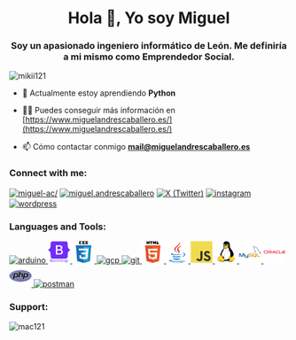 <h1 align="center">Hola 👋, Yo soy Miguel</h1>
<h3 align="center">Soy un apasionado ingeniero informático de León. Me definiría a mi mismo como Emprendedor Social.</h3>

<p align="left"> <img src="https://komarev.com/ghpvc/?username=mikii121&label=Profile%20views&color=0e75b6&style=flat" alt="mikii121" /> </p>

<!-- <p align="left"> <a href="https://github.com/ryo-ma/github-profile-trophy"><img src="https://github-profile-trophy.vercel.app/?username=mikii121" alt="mikii121" /></a> </p> -->

- 🌱 Actualmente estoy aprendiendo **Python**

- 👨‍💻 Puedes conseguir más información en [https://www.miguelandrescaballero.es/](https://www.miguelandrescaballero.es/)

- 📫 Cómo contactar conmigo **mail@miguelandrescaballero.es**

<h3 align="left">Connect with me:</h3>
<p align="left">
<a href="https://www.linkedin.com/in/miguel-ac/" target="blank"><img align="center" src="https://raw.githubusercontent.com/rahuldkjain/github-profile-readme-generator/master/src/images/icons/Social/linked-in-alt.svg" alt="miguel-ac/" height="30" width="40" /></a>
<a href="https://www.facebook.com/profile.php?id=61561567152880" target="blank"><img align="center" src="https://raw.githubusercontent.com/rahuldkjain/github-profile-readme-generator/master/src/images/icons/Social/facebook.svg" alt="miguel.andrescaballero" height="30" width="40" /></a>
<a href="https://x.com/MiAnCa_dev" target="blank"><img align="center" src="https://raw.githubusercontent.com/rahuldkjain/github-profile-readme-generator/master/src/images/icons/Social/twitter.svg" alt="X (Twitter)" height="30" width="40" /></a>
<a href="https://www.instagram.com/mianca.dev" target="blank"><img align="center" src="https://raw.githubusercontent.com/rahuldkjain/github-profile-readme-generator/master/src/images/icons/Social/instagram.svg" alt="instagram" height="30" width="40" /></a>
<a href="https://blog.miguelandrescaballero.es/" target="blank"><img align="center" src="https://raw.githubusercontent.com/rahuldkjain/github-profile-readme-generator/master/src/images/icons/Social/wordpress.svg" alt="wordpress" height="30" width="40" /></a>
</p>

<h3 align="left">Languages and Tools:</h3>
<p align="left"> <a href="https://www.arduino.cc/" target="_blank" rel="noreferrer"> <img src="https://cdn.worldvectorlogo.com/logos/arduino-1.svg" alt="arduino" width="40" height="40"/> </a> <a href="https://getbootstrap.com" target="_blank" rel="noreferrer"> <img src="https://raw.githubusercontent.com/devicons/devicon/master/icons/bootstrap/bootstrap-plain-wordmark.svg" alt="bootstrap" width="40" height="40"/> </a> <a href="https://www.w3schools.com/css/" target="_blank" rel="noreferrer"> <img src="https://raw.githubusercontent.com/devicons/devicon/master/icons/css3/css3-original-wordmark.svg" alt="css3" width="40" height="40"/> </a> <a href="https://cloud.google.com" target="_blank" rel="noreferrer"> <img src="https://www.vectorlogo.zone/logos/google_cloud/google_cloud-icon.svg" alt="gcp" width="40" height="40"/> </a> <a href="https://git-scm.com/" target="_blank" rel="noreferrer"> <img src="https://www.vectorlogo.zone/logos/git-scm/git-scm-icon.svg" alt="git" width="40" height="40"/> </a> <a href="https://www.w3.org/html/" target="_blank" rel="noreferrer"> <img src="https://raw.githubusercontent.com/devicons/devicon/master/icons/html5/html5-original-wordmark.svg" alt="html5" width="40" height="40"/> </a> <a href="https://www.java.com" target="_blank" rel="noreferrer"> <img src="https://raw.githubusercontent.com/devicons/devicon/master/icons/java/java-original.svg" alt="java" width="40" height="40"/> </a> <a href="https://developer.mozilla.org/en-US/docs/Web/JavaScript" target="_blank" rel="noreferrer"> <img src="https://raw.githubusercontent.com/devicons/devicon/master/icons/javascript/javascript-original.svg" alt="javascript" width="40" height="40"/> </a> <a href="https://www.linux.org/" target="_blank" rel="noreferrer"> <img src="https://raw.githubusercontent.com/devicons/devicon/master/icons/linux/linux-original.svg" alt="linux" width="40" height="40"/> </a> <a href="https://www.mysql.com/" target="_blank" rel="noreferrer"> <img src="https://raw.githubusercontent.com/devicons/devicon/master/icons/mysql/mysql-original-wordmark.svg" alt="mysql" width="40" height="40"/> </a> <a href="https://www.oracle.com/" target="_blank" rel="noreferrer"> <img src="https://raw.githubusercontent.com/devicons/devicon/master/icons/oracle/oracle-original.svg" alt="oracle" width="40" height="40"/> </a> <a href="https://www.php.net" target="_blank" rel="noreferrer"> <img src="https://raw.githubusercontent.com/devicons/devicon/master/icons/php/php-original.svg" alt="php" width="40" height="40"/> </a> <a href="https://postman.com" target="_blank" rel="noreferrer"> <img src="https://www.vectorlogo.zone/logos/getpostman/getpostman-icon.svg" alt="postman" width="40" height="40"/> </a> </p>

<h3 align="left">Support:</h3>
<p><a href="https://www.buymeacoffee.com/mac121"> <img align="left" src="https://cdn.buymeacoffee.com/buttons/v2/default-yellow.png" height="50" width="210" alt="mac121" /></a></p><br><br>

<!-- <p><img align="left" src="https://github-readme-stats.vercel.app/api/top-langs?username=mikii121&show_icons=true&locale=en&layout=compact" alt="mikii121" /></p>

<p>&nbsp;<img align="center" src="https://github-readme-stats.vercel.app/api?username=mikii121&show_icons=true&locale=en" alt="mikii121" /></p>

<p><img align="center" src="https://github-readme-streak-stats.herokuapp.com/?user=mikii121&" alt="mikii121" /></p> -->
